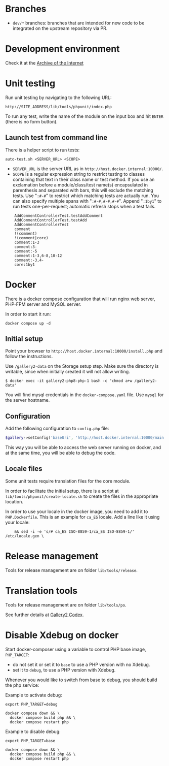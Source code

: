 # Branches

* `dev/*` branches: branches that are intended for new code to be integrated on the upstream repository via PR.

# Development environment

Check it at the [Archive of the
Internet](`https://web.archive.org/web/20210224144709/http://codex.gallery2.org/index.php/Gallery2:Developer_Guidelines`)

# Unit testing

Run unit testing by navigating to the following URL:
```text
http://SITE_ADDRESS/lib/tools/phpunit/index.php
```

To run any test, write the name of the module on the input box and hit `ENTER` (there is no form button).

## Launch test from command line

There is a helper script to run tests:
```shell
auto-test.sh <SERVER_URL> <SCOPE>
```

* `SERVER_URL` is the server URL as in `http://host.docker.internal:10000/`.
* `SCOPE` is a regular expression string to restrict testing to classes containing that text
in their class name or test method. If you use an exclamation before a module/class/test
name(s) encapsulated in parenthesis and separated with bars,
this will exclude the matching tests. Use "`:#-#`" to restrict which matching tests are
actually run. You can also specify multiple spans with "`:#-#,#-#,#-#`". Append "`:1by1`"
to run tests one-per-request; automatic refresh stops when a test fails.
```text
    AddCommentControllerTest.testAddComment
    AddCommentControllerTest.testAdd
    AddCommentControllerTest
    comment
    !(comment)
    !(comment|core)
    comment:1-3
    comment:3-
    comment:-5
    comment:1-3,6-8,10-12
    comment:-3,4-
    core:1by1
```


# Docker

There is a docker compose configuration that will run nginx web server, PHP-FPM server and MySQL server.

In order to start it run:

```shell
docker compose up -d
```

## Initial setup

Point your browser to `http://host.docker.internal:10000/install.php` and follow the instructions.

Use `/gallery2-data` on the Storage setup step. Make sure the directory is writable, since when initially
created it will not allow writing.

```shell
$ docker exec -it gallery2-php8-php-1 bash -c "chmod a+w /gallery2-data"
```

You will find mysql credentials in the `docker-compose.yaml` file. Use `mysql` for the server hostname.


## Configuration

Add the following configuration to `config.php` file:

```php
$gallery->setConfig('baseUri', 'http://host.docker.internal:10000/main.php');
```

This way you will be able to access the web server running on docker, and at the same time, you will be
able to debug the code.

## Locale files

Some unit tests require translation files for the core module.

In order to facilitate the initial setup, there is a script at `lib/tools/phpunit/create-locale.sh` to
create the files in the appropriate location.

In order to use your locale in the docker image, you need to add it to `PHP.Dockerfile`. This is an example
for `ca_ES` locale. Add a line like it using your locale:
```shell
    && sed -i -e 's/# ca_ES ISO-8859-1/ca_ES ISO-8859-1/' /etc/locale.gen \
```

# Release management

Tools for release management are on folder `lib/tools/release`.

# Translation tools

Tools for release management are on folder `lib/tools/po`.

See further details at [Gallery2 Codex](http://codex.galleryproject.org/Gallery2:Localization.html).

# Disable Xdebug on docker

Start docker-composer using a variable to control PHP base image, `PHP_TARGET`:

* do not set it or set it to `base` to use a PHP version with no Xdebug.
* set it to `debug`, to use a PHP version with Xdebug.

Whenever you would like to switch from base to debug, you should build the php service:

Example to activate debug:

```shell
export PHP_TARGET=debug

docker compose down && \
  docker compose build php && \
  docker compose restart php
```

Example to disable debug:

```shell
export PHP_TARGET=base

docker compose down && \
  docker compose build php && \
  docker compose restart php
```
